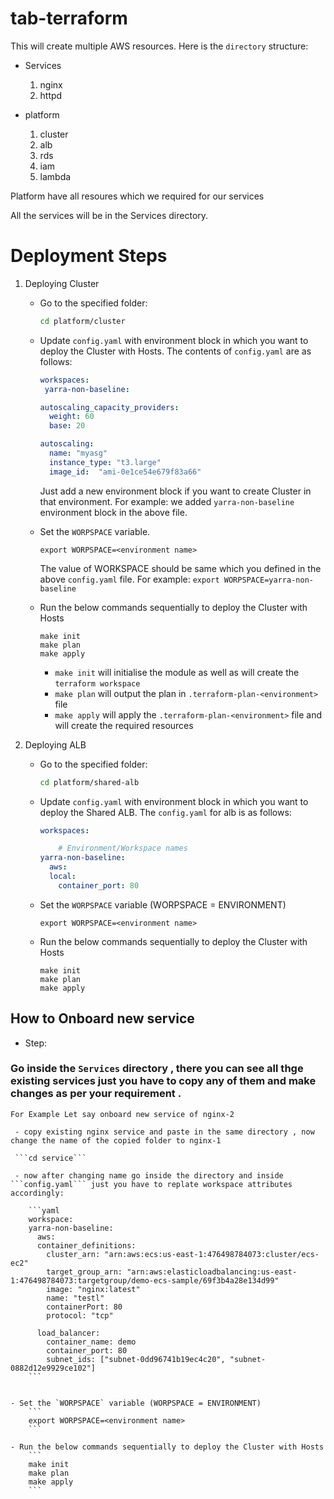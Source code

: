 # tab-terraform

This will create multiple AWS resources. Here is the `directory` structure:

- Services
    1. nginx
    2. httpd

- platform
    1. cluster
    2. alb
    3. rds
    4. iam
    5. lambda

Platform have all resoures which we required for our services 

All the services will be in the Services directory.



# Deployment Steps

1. Deploying Cluster
    - Go to the specified folder:
        ```bash
        cd platform/cluster
        ```

    - Update `config.yaml` with environment block in which you want to deploy the Cluster with Hosts. The contents of `config.yaml` are as follows:
        ```yaml
        workspaces:
         yarra-non-baseline:

        autoscaling_capacity_providers:     
          weight: 60
          base: 20

        autoscaling:
          name: "myasg"
          instance_type: "t3.large"
          image_id:  "ami-0e1ce54e679f83a66"
 
        ```
        Just add a new environment block if you want to create Cluster in that environment. For example: we added `yarra-non-baseline` environment block in the above file.

    - Set the `WORPSPACE` variable.
        ```
        export WORPSPACE=<environment name>
        ```
        The value of WORKSPACE should be same which you defined in the above `config.yaml` file. For example: `export WORPSPACE=yarra-non-baseline`

    - Run the below commands sequentially to deploy the Cluster with Hosts
        ```
        make init
        make plan
        make apply
        ```
        - `make init` will initialise the module as well as will create the `terraform workspace`
        - `make plan` will output the plan in `.terraform-plan-<environment>` file
        - `make apply` will apply the `.terraform-plan-<environment>` file and will create the required resources

2. Deploying  ALB
    - Go to the specified folder:
        ```bash
        cd platform/shared-alb
        ```

    - Update `config.yaml` with environment block in which you want to deploy the Shared ALB. The `config.yaml` for alb is as follows:
        ```yaml
        workspaces:

            # Environment/Workspace names
        yarra-non-baseline:
          aws:   
          local:
            container_port: 80

        ```

    - Set the `WORPSPACE` variable (WORPSPACE = ENVIRONMENT)
        ```
        export WORPSPACE=<environment name>
        ```

    - Run the below commands sequentially to deploy the Cluster with Hosts
        ```
        make init
        make plan
        make apply
        ```
        

## How to Onboard new service

- Step:

### Go inside the ```Services``` directory , there you can see all thge existing services just you have to copy any of them and make changes as per your requirement .
    
    For Example Let say onboard new service of nginx-2

     - copy existing nginx service and paste in the same directory , now change the name of the copied folder to nginx-1

     ```cd service```
     
     - now after changing name go inside the directory and inside ```config.yaml``` just you have to replate workspace attributes accordingly:    
       
        ```yaml
        workspace:    
        yarra-non-baseline:
          aws:         
          container_definitions:
            cluster_arn: "arn:aws:ecs:us-east-1:476498784073:cluster/ecs-ec2"
            target_group_arn: "arn:aws:elasticloadbalancing:us-east-1:476498784073:targetgroup/demo-ecs-sample/69f3b4a28e134d99"
            image: "nginx:latest"
            name: "testl"
            containerPort: 80
            protocol: "tcp"
      
          load_balancer:
            container_name: demo
            container_port: 80
            subnet_ids: ["subnet-0dd96741b19ec4c20", "subnet-0882d12e9929ce102"]
        ```


    - Set the `WORPSPACE` variable (WORPSPACE = ENVIRONMENT)
        ```
        export WORPSPACE=<environment name>
        ```

    - Run the below commands sequentially to deploy the Cluster with Hosts
        ```
        make init
        make plan
        make apply
        ```

        

























